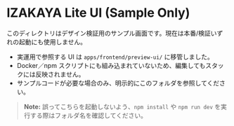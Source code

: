 # IZAKAYA Lite UI (Sample Only)

このディレクトリはデザイン検証用のサンプル画面です。現在は本番/検証いずれの起動にも使用しません。

- 実運用で参照する UI は `apps/frontend/preview-ui/` に移管しました。
- Docker／npm スクリプトにも組み込まれていないため、編集してもスタックには反映されません。
- サンプルコードが必要な場合のみ、明示的にこのフォルダを参照してください。

> **Note:** 誤ってこちらを起動しないよう、`npm install` や `npm run dev` を実行する際はフォルダ名を確認してください。
